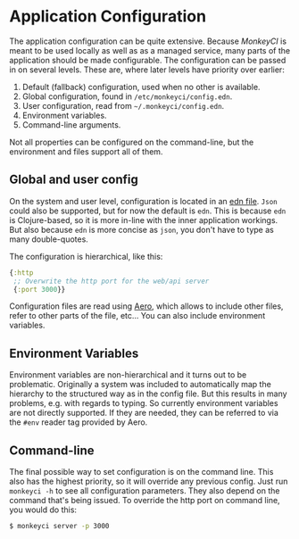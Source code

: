 # Application Configuration

The application configuration can be quite extensive.  Because _MonkeyCI_ is meant
to be used locally as well as as a managed service, many parts of the application
should be made configurable.  The configuration can be passed in on several levels.
These are, where later levels have priority over earlier:

 1. Default (fallback) configuration, used when no other is available.
 2. Global configuration, found in `/etc/monkeyci/config.edn`.
 3. User configuration, read from `~/.monkeyci/config.edn`.
 4. Environment variables.
 5. Command-line arguments.

Not all properties can be configured on the command-line, but the environment
and files support all of them.

## Global and user config

On the system and user level, configuration is located in an [edn file](https://github.com/edn-format/edn).
`Json` could also be supported, but for now the default is `edn`.  This is because `edn`
is Clojure-based, so it is more in-line with the inner application workings.  But also
because `edn` is more concise as `json`, you don't have to type as many double-quotes.

The configuration is hierarchical, like this:

```clojure
{:http
 ;; Overwrite the http port for the web/api server
 {:port 3000}}
```

Configuration files are read using [Aero](https://github.com/juxt/aero), which allows
to include other files, refer to other parts of the file, etc...  You can also include
environment variables.

## Environment Variables

Environment variables are non-hierarchical and it turns out to be problematic.  Originally
a system was included to automatically map the hierarchy to the structured way as in the
config file.  But this results in many problems, e.g. with regards to typing.  So currently
environment variables are not directly supported.  If they are needed, they can be referred
to via the `#env` reader tag provided by Aero.

## Command-line

The final possible way to set configuration is on the command line.  This also has the
highest priority, so it will override any previous config.  Just run `monkeyci -h` to
see all configuration parameters.  They also depend on the command that's being issued.
To override the http port on command line, you would do this:

```bash
$ monkeyci server -p 3000
```
